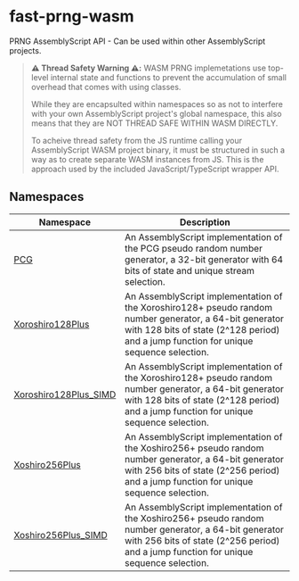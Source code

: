# fast-prng-wasm

PRNG AssemblyScript API - Can be used within other AssemblyScript projects.

> **⚠️ Thread Safety Warning ⚠️:**
> WASM PRNG implemetations use top-level internal state and functions to
> prevent the accumulation of small overhead that comes with using classes.
> 
> While they are encapsulted within namespaces so as not to interfere with
> your own AssemblyScript project's global namespace, this also means that
> they are NOT THREAD SAFE WITHIN WASM DIRECTLY.
> 
> To acheive thread safety from the JS runtime calling your AssemblyScript 
> WASM project binary, it must be structured in such a way as to create 
> separate WASM instances from JS. This is the approach used by the included
> JavaScript/TypeScript wrapper API.

## Namespaces

| Namespace | Description |
| ------ | ------ |
| [PCG](fast-prng-wasm/namespaces/PCG.md) | An AssemblyScript implementation of the PCG pseudo random number generator, a 32-bit generator with 64 bits of state and unique stream selection. |
| [Xoroshiro128Plus](fast-prng-wasm/namespaces/Xoroshiro128Plus.md) | An AssemblyScript implementation of the Xoroshiro128+ pseudo random number generator, a 64-bit generator with 128 bits of state (2^128 period) and a jump function for unique sequence selection. |
| [Xoroshiro128Plus\_SIMD](fast-prng-wasm/namespaces/Xoroshiro128Plus_SIMD.md) | An AssemblyScript implementation of the Xoroshiro128+ pseudo random number generator, a 64-bit generator with 128 bits of state (2^128 period) and a jump function for unique sequence selection. |
| [Xoshiro256Plus](fast-prng-wasm/namespaces/Xoshiro256Plus.md) | An AssemblyScript implementation of the Xoshiro256+ pseudo random number generator, a 64-bit generator with 256 bits of state (2^256 period) and a jump function for unique sequence selection. |
| [Xoshiro256Plus\_SIMD](fast-prng-wasm/namespaces/Xoshiro256Plus_SIMD.md) | An AssemblyScript implementation of the Xoshiro256+ pseudo random number generator, a 64-bit generator with 256 bits of state (2^256 period) and a jump function for unique sequence selection. |
